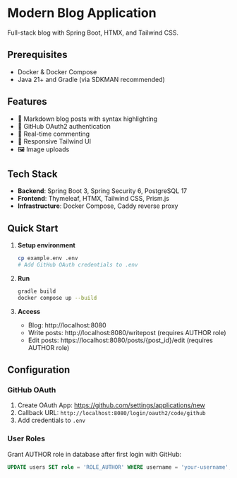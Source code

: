 # Modern Blog Application

Full-stack blog with Spring Boot, HTMX, and Tailwind CSS.

## Prerequisites

- Docker & Docker Compose
- Java 21+ and Gradle (via SDKMAN recommended)

## Features

- 📝 Markdown blog posts with syntax highlighting
- 🔐 GitHub OAuth2 authentication  
- 💬 Real-time commenting
- 🎨 Responsive Tailwind UI
- 🖼️ Image uploads

## Tech Stack

- **Backend**: Spring Boot 3, Spring Security 6, PostgreSQL 17
- **Frontend**: Thymeleaf, HTMX, Tailwind CSS, Prism.js
- **Infrastructure**: Docker Compose, Caddy reverse proxy

## Quick Start

1. **Setup environment**
   ```bash
   cp example.env .env
   # Add GitHub OAuth credentials to .env
   ```

2. **Run**
   ```bash
   gradle build
   docker compose up --build
   ```

3. **Access**
   - Blog: http://localhost:8080
   - Write posts: http://localhost:8080/writepost (requires AUTHOR role)
   - Edit posts: https://localhost:8080/posts/{post_id}/edit (requires AUTHOR role)

## Configuration

### GitHub OAuth
1. Create OAuth App: https://github.com/settings/applications/new
2. Callback URL: `http://localhost:8080/login/oauth2/code/github`
3. Add credentials to `.env`

### User Roles
Grant AUTHOR role in database after first login with GitHub:
```sql
UPDATE users SET role = 'ROLE_AUTHOR' WHERE username = 'your-username';
```
